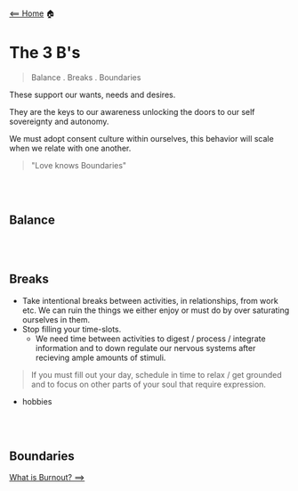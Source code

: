 [<== Home](README.md) 🏠

# The 3 B's 

> Balance . Breaks . Boundaries

These support our wants, needs and desires. 

They are the keys to our awareness unlocking the doors to our self sovereignty and autonomy. 

We must adopt consent culture within ourselves, this behavior will scale when we relate with one another.

> "Love knows Boundaries"


<br>
<br>

## Balance


<br>
<br>

## Breaks 
- Take intentional breaks between activities, in relationships, from work etc. We can ruin the things we either enjoy or must do by over saturating ourselves in them.
- Stop filling your time-slots. 
  - We need time between activities to digest / process / integrate information and to down regulate our nervous systems after recieving ample amounts of stimuli.  
> If you must fill out your day, schedule in time to relax / get grounded and to focus on other parts of your soul that require expression.
- hobbies 


<br>
<br>

## Boundaries 



[What is Burnout? ==>](whatIsBurnout.md)
